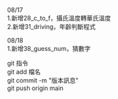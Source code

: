 08/17  
1.新增28_c_to_f，攝氏溫度轉華氏溫度  
2.新增31_driving，年齡判斷程式 

08/18  
1.新增38_guess_num，猜數字

git 指令  
git add 檔名  
git commit -m "版本訊息"  
git push origin main  

